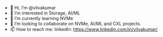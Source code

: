 - 👋 Hi, I’m @vilvakumar
- 👀 I’m interested in Storage, AI/ML
- 🌱 I’m currently learning NVMe
- 💞️ I’m looking to collaborate on NVMe, AI/ML and CXL projects. 
- 📫 How to reach me: linkedIn: https://www.linkedin.com/in/vilvakumar/ 

<!---
vilvakumar/vilvakumar is a ✨ special ✨ repository because its `README.md` (this file) appears on your GitHub profile.
You can click the Preview link to take a look at your changes.
--->
